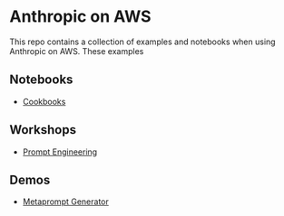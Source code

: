# Anthropic on AWS

This repo contains a collection of examples and notebooks when using Anthropic on AWS. These examples

## Notebooks

- [Cookbooks](cookbooks/README.md)

## Workshops

- [Prompt Engineering](https://github.com/aws-samples/prompt-engineering-with-anthropic-claude-v-3)

## Demos

- [Metaprompt Generator](metaprompt-generator/README.md)
